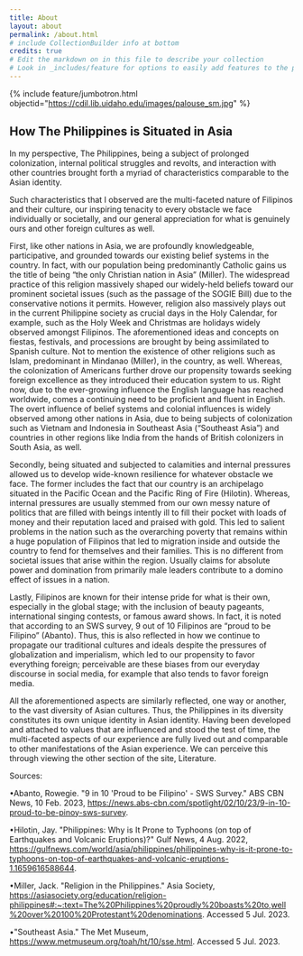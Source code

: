 ```yaml
---
title: About
layout: about
permalink: /about.html
# include CollectionBuilder info at bottom
credits: true
# Edit the markdown on in this file to describe your collection
# Look in _includes/feature for options to easily add features to the page
---
```


{% include feature/jumbotron.html objectid="https://cdil.lib.uidaho.edu/images/palouse_sm.jpg" %}

## How The Philippines is Situated in Asia

In my perspective, The Philippines, being a subject of prolonged colonization, internal political struggles and revolts, and interaction with other countries brought forth a myriad of characteristics comparable to the Asian identity.

Such characteristics that I observed are the multi-faceted nature of Filipinos and their culture, our inspiring tenacity to every obstacle we face individually or societally, and our general appreciation for what is genuinely ours and other foreign cultures as well. 

First, like other nations in Asia, we are profoundly knowledgeable, participative, and grounded towards our existing belief systems in the country. In fact, with our population being predominantly Catholic gains us the title of being “the only Christian nation in Asia” (Miller). The widespread practice of this religion massively shaped our widely-held beliefs toward our prominent societal issues (such as the passage of the SOGIE Bill) due to the conservative notions it permits. However, religion also massively plays out in the current Philippine society as crucial days in the Holy Calendar, for example, such as the Holy Week and Christmas are holidays widely observed amongst Filipinos. The aforementioned ideas and concepts on fiestas, festivals, and processions are brought by being assimilated to Spanish culture. Not to mention the existence of other religions such as Islam, predominant in Mindanao (Miller), in the country, as well. Whereas, the colonization of Americans further drove our propensity towards seeking foreign excellence as they introduced their education system to us. Right now, due to the ever-growing influence the English language has reached worldwide, comes a continuing need to be proficient and fluent in English. The overt influence of belief systems and colonial influences is widely observed among other nations in Asia, due to being subjects of colonization such as Vietnam and Indonesia in Southeast Asia (“Southeast Asia”) and countries in other regions like India from the hands of British colonizers in South Asia, as well. 

Secondly, being situated and subjected to calamities and internal pressures allowed us to develop wide-known resilience for whatever obstacle we face. The former includes the fact that our country is an archipelago situated in the Pacific Ocean and the Pacific Ring of Fire (Hilotin). Whereas, internal pressures are usually stemmed from our own messy nature of politics that are filled with beings intently ill to fill their pocket with loads of money and their reputation laced and praised with gold. This led to salient problems in the nation such as the overarching poverty that remains within a huge population of Filipinos that led to migration inside and outside the country to fend for themselves and their families. This is no different from societal issues that arise within the region. Usually claims for absolute power and domination from primarily male leaders contribute to a domino effect of issues in a nation. 

Lastly, Filipinos are known for their intense pride for what is their own, especially in the global stage; with the inclusion of beauty pageants, international singing contests, or famous award shows. In fact, it is noted that according to an SWS survey, 9 out of 10 Filipinos are “proud to be Filipino” (Abanto). Thus, this is also reflected in how we continue to propagate our traditional cultures and ideals despite the pressures of globalization and imperialism, which led to our propensity to favor everything foreign; perceivable are these biases from our everyday discourse in social media, for example that also tends to favor foreign media.

All the aforementioned aspects are similarly reflected, one way or another, to the vast diversity of Asian cultures. Thus, the Philippines in its diversity constitutes its own unique identity in Asian identity. Having been developed and attached to values that are influenced and stood the test of time, the multi-faceted aspects of our experience are fully lived out and comparable to other manifestations of the Asian experience. We can perceive this through viewing the other section of the site, Literature. 

 Sources:
 
•Abanto, Rowegie. "9 in 10 'Proud to be Filipino' - SWS Survey." ABS CBN News, 10 Feb. 2023, https://news.abs-cbn.com/spotlight/02/10/23/9-in-10-proud-to-be-pinoy-sws-survey.

•Hilotin, Jay. "Philippines: Why is It Prone to Typhoons (on top of Earthquakes and Volcanic Eruptions)?" Gulf News, 4 Aug. 2022, https://gulfnews.com/world/asia/philippines/philippines-why-is-it-prone-to-typhoons-on-top-of-earthquakes-and-volcanic-eruptions-1.1659616588644.

•Miller, Jack. "Religion in the Philippines." Asia Society, https://asiasociety.org/education/religion-philippines#:~:text=The%20Philippines%20proudly%20boasts%20to,well%20over%20100%20Protestant%20denominations. Accessed 5 Jul. 2023. 

•"Southeast Asia." The Met Museum, https://www.metmuseum.org/toah/ht/10/sse.html. Accessed 5 Jul. 2023. 
